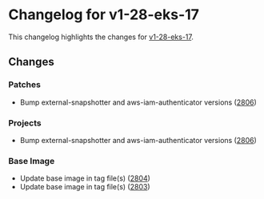 # Changelog for v1-28-eks-17

This changelog highlights the changes for [v1-28-eks-17](https://github.com/aws/eks-distro/tree/v1-28-eks-17).

## Changes

### Patches
* Bump external-snapshotter and aws-iam-authenticator versions ([2806](https://github.com/aws/eks-distro/pull/2806))

### Projects
* Bump external-snapshotter and aws-iam-authenticator versions ([2806](https://github.com/aws/eks-distro/pull/2806))

### Base Image
* Update base image in tag file(s) ([2804](https://github.com/aws/eks-distro/pull/2804))
* Update base image in tag file(s) ([2803](https://github.com/aws/eks-distro/pull/2803))

